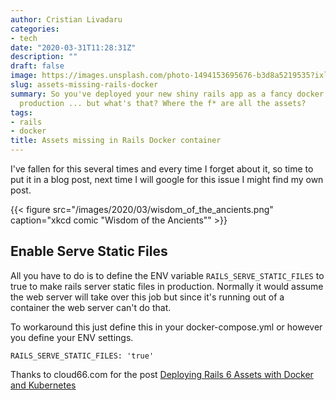 ```yaml
---
author: Cristian Livadaru
categories:
- tech
date: "2020-03-31T11:28:31Z"
description: ""
draft: false
image: https://images.unsplash.com/photo-1494153695676-b3d8a5219535?ixlib=rb-1.2.1&q=80&fm=jpg&crop=entropy&cs=tinysrgb&w=2000&fit=max&ixid=eyJhcHBfaWQiOjExNzczfQ
slug: assets-missing-rails-docker
summary: So you've deployed your new shiny rails app as a fancy docker container in
  production ... but what's that? Where the f* are all the assets?
tags:
- rails
- docker
title: Assets missing in Rails Docker container
---
```



I've fallen for this several times and every time I forget about it, so time to put it in a blog post, next time I will google for this issue I might find my own post.

{{< figure src="/images/2020/03/wisdom_of_the_ancients.png" caption="xkcd comic \"Wisdom of the Ancients\"" >}}

## Enable Serve Static Files

All you have to do is to define the ENV variable `RAILS_SERVE_STATIC_FILES` to true to make rails server static files in production. Normally it would assume the web server will take over this job but since it's running out of a container the web server can't do that.

To workaround this just define this in your docker-compose.yml or however you define your ENV settings.

```
RAILS_SERVE_STATIC_FILES: 'true'
```

Thanks to cloud66.com for the post [Deploying Rails 6 Assets with Docker and Kubernetes](https://blog.cloud66.com/deploying-rails-6-assets-with-docker/)

